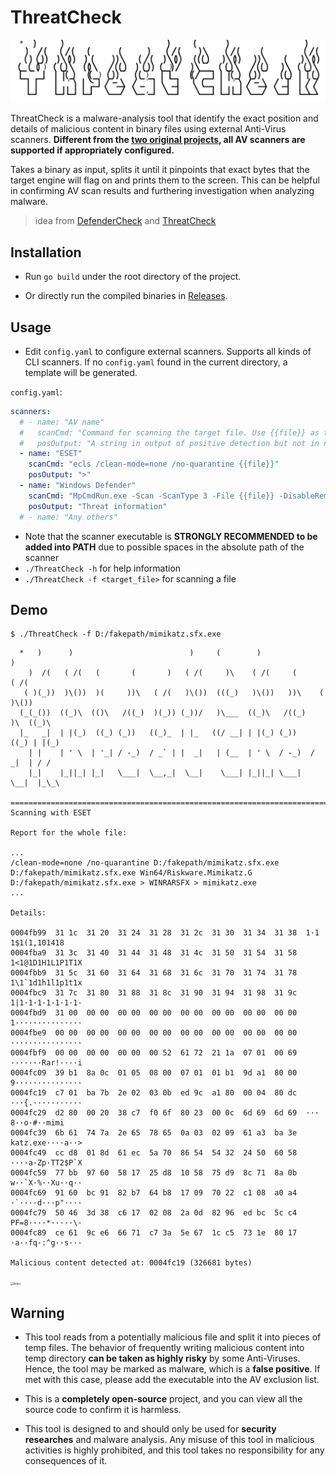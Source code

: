 # ThreatCheck

![banner](./assets/banner.svg) 

ThreatCheck is a malware-analysis tool that identify the exact position and details of malicious content in binary files using external Anti-Virus scanners. **Different from the <a href="#original">two original projects</a>, all AV scanners are supported if appropriately configured.**

Takes a binary as input, splits it until it pinpoints that exact bytes that the target engine will flag on and prints them to the screen. This can be helpful in confirming AV scan results and furthering investigation when analyzing malware.
<div id="original"></div>

>  idea from [DefenderCheck](https://github.com/matterpreter/DefenderCheck) and [ThreatCheck](https://github.com/rasta-mouse/ThreatCheck)

## Installation

-  Run `go build` under the root directory of the project.

-  Or directly run the compiled binaries in [Releases](https://github.com/PACHAKUTlQ/ThreatCheck/releases).



## Usage

-  Edit `config.yaml` to configure external scanners. Supports all kinds of CLI scanners. If no `config.yaml` found in the current directory, a template will be generated.

`config.yaml`:

```yaml
scanners:
  # - name: "AV name"
  #   scanCmd: "Command for scanning the target file. Use {{file}} as the file name to be scanned. The scanner executable is STRONGLY RECOMMENDED to be in PATH."
  #   posOutput: "A string in output of positive detection but not in negative"
  - name: "ESET"
    scanCmd: "ecls /clean-mode=none /no-quarantine {{file}}"
    posOutput: ">"
  - name: "Windows Defender"
    scanCmd: "MpCmdRun.exe -Scan -ScanType 3 -File {{file}} -DisableRemediation -Trace -Level 0x10"
    posOutput: "Threat information"
  # - name: "Any others"
```

-  Note that the scanner executable is **STRONGLY RECOMMENDED to be added into PATH** due to possible spaces in the absolute path of the scanner
-  `./ThreatCheck -h` for help information
-  `./ThreatCheck -f <target_file>` for scanning a file



## Demo

```console
$ ./ThreatCheck -f D:/fakepath/mimikatz.sfx.exe
```
```plaintext
  *   )      )                          )     (        )                   )
    )  /(   ( /(   (       (       )   ( /(     )\    ( /(     (          ( /(
   ( )(_))  )\())  )(     ))\   ( /(   )\())  (((_)   )\())   ))\    (    )\())
  (_(_())  ((_)\  (()\   /((_)  )(_)) (_))/   )\___  ((_)\   /((_)   )\  ((_)\
  |_   _|  | |(_)  ((_) (_))   ((_)_  | |_   ((/ __| | |(_) (_))    ((_) | |(_)
    | |    | ' \  | '_| / -_)  / _` | |  _|   | (__  | ' \  / -_)  / _|  | / /
    |_|    |_||_| |_|   \___|  \__,_|  \__|    \___| |_||_| \___|  \__|  |_\_\

==================================================================================
Scanning with ESET

Report for the whole file:

...
/clean-mode=none /no-quarantine D:/fakepath/mimikatz.sfx.exe
D:/fakepath/mimikatz.sfx.exe Win64/Riskware.Mimikatz.G
D:/fakepath/mimikatz.sfx.exe > WINRARSFX > mimikatz.exe
...

Details:

0004fb99  31 1c  31 20  31 24  31 28  31 2c  31 30  31 34  31 38  1·1 1$1(1,101418
0004fba9  31 3c  31 40  31 44  31 48  31 4c  31 50  31 54  31 58  1<1@1D1H1L1P1T1X
0004fbb9  31 5c  31 60  31 64  31 68  31 6c  31 70  31 74  31 78  1\1`1d1h1l1p1t1x
0004fbc9  31 7c  31 80  31 88  31 8c  31 90  31 94  31 98  31 9c  1|1·1·1·1·1·1·1·
0004fbd9  31 00  00 00  00 00  00 00  00 00  00 00  00 00  00 00  1···············
0004fbe9  00 00  00 00  00 00  00 00  00 00  00 00  00 00  00 00  ················
0004fbf9  00 00  00 00  00 00  00 52  61 72  21 1a  07 01  00 69  ·······Rar!····i
0004fc09  39 b1  8a 0c  01 05  08 00  07 01  01 b1  9d a1  80 00  9···············
0004fc19  c7 01  ba 7b  2e 02  03 0b  ed 9c  a1 80  00 04  80 dc  ···{.···········
0004fc29  d2 80  00 20  38 c7  f0 6f  80 23  00 0c  6d 69  6d 69  ··· 8··o·#··mimi
0004fc39  6b 61  74 7a  2e 65  78 65  0a 03  02 09  61 a3  ba 3e  katz.exe····a··>
0004fc49  cc d8  01 8d  61 ec  5a 70  86 54  54 32  24 50  60 58  ····a·Zp·TT2$P`X
0004fc59  77 bb  97 60  58 17  25 d8  10 58  75 d9  8c 71  8a 0b  w··`X·%··Xu··q··
0004fc69  91 60  bc 91  82 b7  64 b8  17 09  70 22  c1 08  a0 a4  ·`····d···p"····
0004fc79  50 46  3d 38  c6 17  02 08  2a 0d  82 96  ed bc  5c c4  PF=8····*·····\·
0004fc89  ce 61  9c e6  66 71  c7 3a  5e 67  1c c5  73 1e  80 17  ·a··fq·:^g··s···

Malicious content detected at: 0004fc19 (326681 bytes)
```

<img src="./assets/demo.gif" alt="demo" style="zoom:30%;" />

## Warning

-  This tool reads from a potentially malicious file and split it into pieces of temp files. The behavior of frequently writing malicious content into temp directory **can be taken as highly risky** by some Anti-Viruses. Hence, the tool may be marked as malware, which is a **false positive**. If met with this case, please add the executable into the AV exclusion list.

-  This is a **completely open-source** project, and you can view all the source code to confirm it is harmless.
-  This tool is designed to and should only be used for **security researches** and malware analysis. Any misuse of this tool in malicious activities is highly prohibited, and this tool takes no responsibility for any consequences of it.
